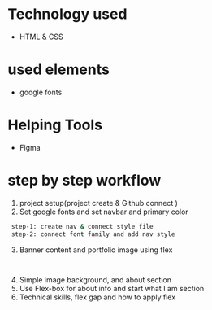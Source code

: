 # Technology used
- HTML & CSS
# used elements
- google fonts
# Helping Tools
- Figma
# step by step workflow
1. project setup(project create & Github connect )
2. Set google fonts and set navbar and primary color
  ```sh
   step-1: create nav & connect style file
   step-2: connect font family and add nav style
  ```
3. Banner content and portfolio image using flex
  ```sh
   
  ```
4. Simple image background, and about section
5. Use Flex-box for about info and start what I am section
6. Technical skills, flex gap and how to apply flex

